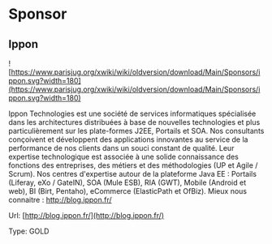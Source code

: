 # Sponsor

## Ippon

![https://www.parisjug.org/xwiki/wiki/oldversion/download/Main/Sponsors/ippon.svg?width=180](https://www.parisjug.org/xwiki/wiki/oldversion/download/Main/Sponsors/ippon.svg?width=180)

Ippon Technologies est une société de services informatiques spécialisée dans les architectures distribuées à base de nouvelles technologies et plus particulièrement sur les plate-formes J2EE, Portails et SOA. Nos consultants conçoivent et développent des applications innovantes au service de la performance de nos clients dans un souci constant de qualité. Leur expertise technologique est associée à une solide connaissance des fonctions des entreprises, des métiers et des méthodologies (UP et Agile / Scrum). Nos centres d'expertise autour de la plateforme Java EE : Portails (Liferay, eXo / GateIN), SOA (Mule ESB), RIA (GWT), Mobile (Android et web), BI (Birt, Pentaho), eCommerce (ElasticPath et OfBiz). Mieux nous connaitre : http://blog.ippon.fr/



Url: [http://blog.ippon.fr/](http://blog.ippon.fr/)

Type: GOLD
